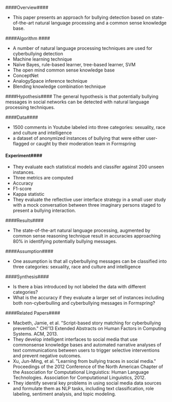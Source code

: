 ####Overview####
- This paper presents an approach for bullying detection based on state-of-the-art natural language processing and a common sense knowledge base.

####Algorithm ####
- A number of natural language processing techniques are used for cyberbullying detection
 - Machine learning technique
  - Naïve Bayes, rule-based learner, tree-based learner, SVM
 - The open mind common sense knowledge base
  - ConceptNet
 - AnalogySpace inference technique
 - Blending knowledge combination technique

####Hypothesis####
The general hypothesis is that potentially bullying messages in social networks can be detected with natural language processing techniques. 

####Data####
- 1500 comments in Youtube labeled into three categories:  sexuality, race and culture and intelligence
- a dataset of anonymized instances of bullying that were either user-flagged or caught by their moderation team in Formspring

#### Experiment####
- They evaluate each statistical models and classifer against 200 unseen instances.
- Three metrics are computed
 - Accuracy
 - F1-score 
 - Kappa statistic
- They evaluate the reflective user interface strategy in a small user study with a mock conversation between three imaginary persons staged to present a bullying interaction.

####Results####
- The state-of-the-art natural language processing, augmented by common sense reasoning technique result in accuracies approaching 80% in identifying potentially bullying messages.

####Assumption####
- One assumption is that all cyberbullying messages can be classified into three categories:  sexuality, race and culture and intelligence

####Synthesis####
- Is there a bias introduced by not labeled the data with different categories?
- What is the accuracy if they evaluate a larger set of instances including both non-cyberbulling and cyberbullying messages in Formspring?

####Related Papers####
- Macbeth, Jamie, et al. "Script-based story matching for cyberbullying prevention." CHI'13 Extended Abstracts on Human Factors in Computing Systems. ACM, 2013.
 - They develop intelligent interfaces to social media that use commonsense knowledge bases and automated narrative analyses of text communications between users to trigger selective interventions and prevent negative outcomes.
- Xu, Jun-Ming, et al. "Learning from bullying traces in social media." Proceedings of the 2012 Conference of the North American Chapter of the Association for Computational Linguistics: Human Language Technologies. Association for Computational Linguistics, 2012.
 - They identify several key problems in using social media data sources and formulate them as NLP tasks, including text classification, role labeling, sentiment analysis, and topic modeling.

